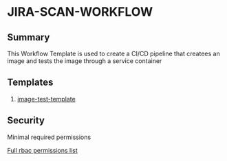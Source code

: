 # JIRA-SCAN-WORKFLOW

## Summary

This Workflow Template is used to create a CI/CD pipeline that createes an image and tests the image through a service container

## Templates

1. [image-test-template](https://github.com/codefresh-io/argo-hub/blob/main/workflows/image-test-template/versions/0.0.1/docs/image-test-template.md) 

## Security

Minimal required permissions

[Full rbac permissions list](https://github.com/codefresh-io/argo-hub/blob/main/workflows/image-test-template/versions/0.0.1/rbac.yaml)

